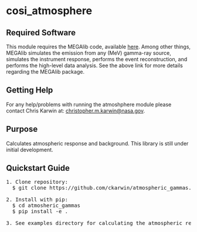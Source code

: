# cosi_atmosphere

## Required Software <br />
This module requires the MEGAlib code, available [here](http://megalibtoolkit.com/home.html). Among other things, MEGAlib simulates the emission from any (MeV) gamma-ray source, simulates the instrument response, performs the event reconstruction, and performs the high-level data analysis. See the above link for more details regarding the MEGAlib package.   

## Getting Help <br />
For any help/problems with running the atmoshphere module please contact Chris Karwin at: christopher.m.karwin@nasa.gov. 

## Purpose <br />
Calculates atmospheric response and background. This library is still under initial development.   

## Quickstart Guide <br /> 
<pre>
1. Clone repository:
  $ git clone https://github.com/ckarwin/atmospheric_gammas.git

2. Install with pip:
  $ cd atmosheric_gammas
  $ pip install -e .
     
3. See examples directory for calculating the atmospheric response using a rectangular mass model of the atmosphere.  

</pre>

